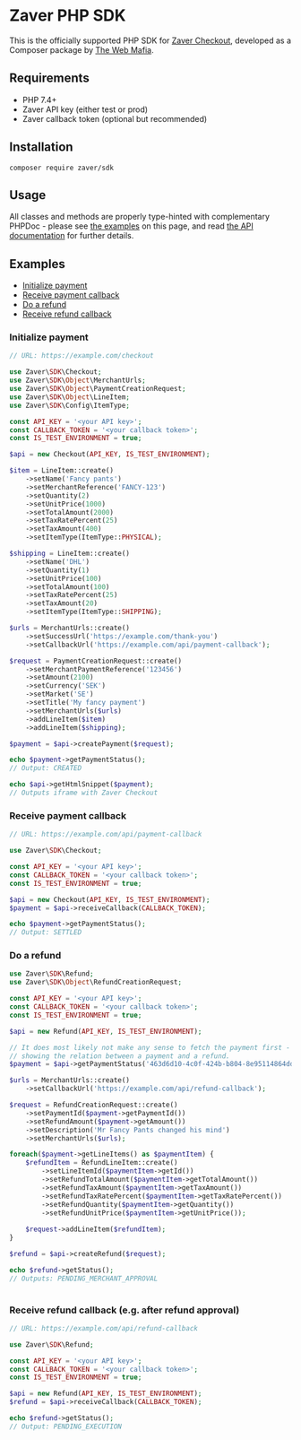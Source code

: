# Zaver PHP SDK
This is the officially supported PHP SDK for [Zaver Checkout](https://www.zaver.io/), developed as a Composer package by [The Web Mafia](https://www.webbmaffian.se/).

## Requirements
- PHP 7.4+
- Zaver API key (either test or prod)
- Zaver callback token (optional but recommended)

## Installation
```
composer require zaver/sdk
```

## Usage
All classes and methods are properly type-hinted with complementary PHPDoc - please see [the examples](#examples) on this page, and read [the API documentation](https://api-docs.zaver.se/v-1-2-0/checkout.html) for further details.

## Examples
- [Initialize payment](#initialize-payment)
- [Receive payment callback](#receive-payment-callback)
- [Do a refund](#do-a-refund)
- [Receive refund callback](#receive-refund-callback-eg-after-refund-approval)

### Initialize payment
```php
// URL: https://example.com/checkout

use Zaver\SDK\Checkout;
use Zaver\SDK\Object\MerchantUrls;
use Zaver\SDK\Object\PaymentCreationRequest;
use Zaver\SDK\Object\LineItem;
use Zaver\SDK\Config\ItemType;

const API_KEY = '<your API key>';
const CALLBACK_TOKEN = '<your callback token>';
const IS_TEST_ENVIRONMENT = true;

$api = new Checkout(API_KEY, IS_TEST_ENVIRONMENT);

$item = LineItem::create()
    ->setName('Fancy pants')
    ->setMerchantReference('FANCY-123')
    ->setQuantity(2)
    ->setUnitPrice(1000)
    ->setTotalAmount(2000)
    ->setTaxRatePercent(25)
    ->setTaxAmount(400)
    ->setItemType(ItemType::PHYSICAL);

$shipping = LineItem::create()
    ->setName('DHL')
    ->setQuantity(1)
    ->setUnitPrice(100)
    ->setTotalAmount(100)
    ->setTaxRatePercent(25)
    ->setTaxAmount(20)
    ->setItemType(ItemType::SHIPPING);

$urls = MerchantUrls::create()
    ->setSuccessUrl('https://example.com/thank-you')
    ->setCallbackUrl('https://example.com/api/payment-callback');

$request = PaymentCreationRequest::create()
    ->setMerchantPaymentReference('123456')
    ->setAmount(2100)
    ->setCurrency('SEK')
    ->setMarket('SE')
    ->setTitle('My fancy payment')
    ->setMerchantUrls($urls)
    ->addLineItem($item)
    ->addLineItem($shipping);

$payment = $api->createPayment($request);

echo $payment->getPaymentStatus();
// Output: CREATED

echo $api->getHtmlSnippet($payment);
// Outputs iframe with Zaver Checkout
```

### Receive payment callback
```php
// URL: https://example.com/api/payment-callback

use Zaver\SDK\Checkout;

const API_KEY = '<your API key>';
const CALLBACK_TOKEN = '<your callback token>';
const IS_TEST_ENVIRONMENT = true;

$api = new Checkout(API_KEY, IS_TEST_ENVIRONMENT);
$payment = $api->receiveCallback(CALLBACK_TOKEN);

echo $payment->getPaymentStatus();
// Output: SETTLED
```

### Do a refund
```php
use Zaver\SDK\Refund;
use Zaver\SDK\Object\RefundCreationRequest;

const API_KEY = '<your API key>';
const CALLBACK_TOKEN = '<your callback token>';
const IS_TEST_ENVIRONMENT = true;

$api = new Refund(API_KEY, IS_TEST_ENVIRONMENT);

// It does most likely not make any sense to fetch the payment first - this is just for
// showing the relation between a payment and a refund.
$payment = $api->getPaymentStatus('463d6d10-4c0f-424b-b804-8e95114864dd');

$urls = MerchantUrls::create()
    ->setCallbackUrl('https://example.com/api/refund-callback');

$request = RefundCreationRequest::create()
    ->setPaymentId($payment->getPaymentId())
    ->setRefundAmount($payment->getAmount())
    ->setDescription('Mr Fancy Pants changed his mind')
    ->setMerchantUrls($urls);

foreach($payment->getLineItems() as $paymentItem) {
    $refundItem = RefundLineItem::create()
        ->setLineItemId($paymentItem->getId())
        ->setRefundTotalAmount($paymentItem->getTotalAmount())
        ->setRefundTaxAmount($paymentItem->getTaxAmount())
        ->setRefundTaxRatePercent($paymentItem->getTaxRatePercent())
        ->setRefundQuantity($paymentItem->getQuantity())
        ->setRefundUnitPrice($paymentItem->getUnitPrice());
    
    $request->addLineItem($refundItem);
}

$refund = $api->createRefund($request);

echo $refund->getStatus();
// Outputs: PENDING_MERCHANT_APPROVAL
    
```

### Receive refund callback (e.g. after refund approval)
```php
// URL: https://example.com/api/refund-callback

use Zaver\SDK\Refund;

const API_KEY = '<your API key>';
const CALLBACK_TOKEN = '<your callback token>';
const IS_TEST_ENVIRONMENT = true;

$api = new Refund(API_KEY, IS_TEST_ENVIRONMENT);
$refund = $api->receiveCallback(CALLBACK_TOKEN);

echo $refund->getStatus();
// Output: PENDING_EXECUTION
```
